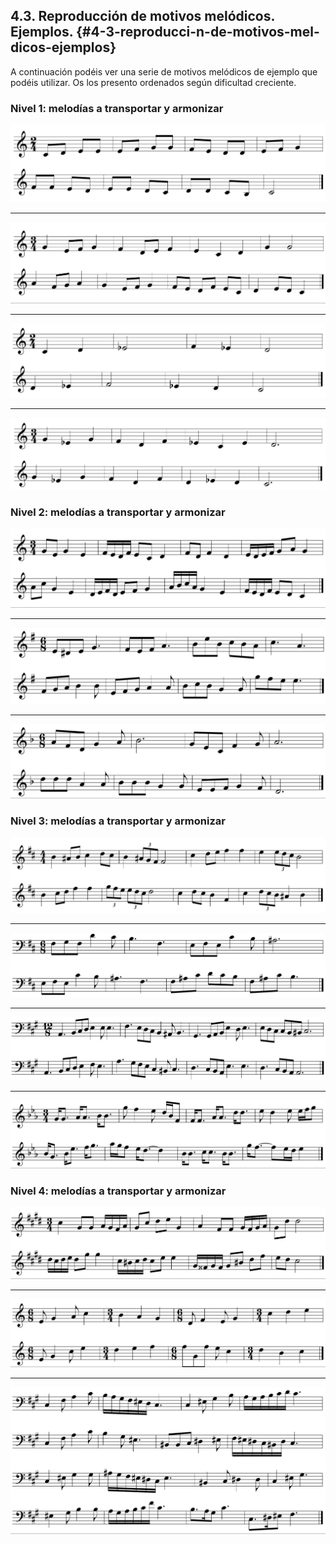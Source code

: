 ## 4.3. Reproducción de motivos melódicos. Ejemplos. {#4-3-reproducci-n-de-motivos-mel-dicos-ejemplos}

A continuación podéis ver una serie de motivos melódicos de ejemplo que podéis utilizar. Os los presento ordenados según dificultad creciente.

### Nivel 1: melodías a  transportar y armonizar

![](/assets/image14.jpg)

---

![](/assets/image17.jpg)

---

![](/assets/image3.jpg)

---

![](/assets/image9.jpg)

### Nivel 2: melodías a  transportar y armonizar

![](/assets/image21.jpg)

---

![](/assets/image28.jpg)

---

![](/assets/image19.jpg)

### Nivel 3: melodías a  transportar y armonizar

![](/assets/image5.jpg)

---

![](/assets/image22.jpg)

---

![](/assets/image8.jpg)

---

![](/assets/image15.jpg)

### Nivel 4: melodías a  transportar y armonizar

![](/assets/image29.jpg)

---

![](/assets/image10.jpg)

---

![](/assets/image34.jpg)
